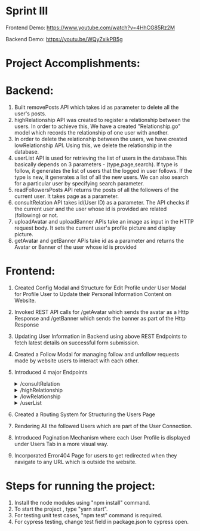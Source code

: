 # Sprint III

Frontend Demo: https://www.youtube.com/watch?v=4HhCG85Rz2M

Backend Demo: https://youtu.be/WQyZxikPB5g

# Project Accomplishments:
# Backend:
1. Built removePosts API which takes id as parameter to delete all the user's posts.
2. highRelationship API was created to register a relationship between the users. In order to achieve this, We have a created "Relationship.go" model which records the relationship of one user with another.
3. In order to delete the relationship between the users, we have created lowRelationship API. Using this, we delete the relationship in the database.
4. userList API is used for retrieving the list of users in the database.This basically depends on 3 parameters - (type,page,search). If type is follow, it generates the list of users that the logged in user follows. If the type is new, it generates a list of all the new users. We can also search for a particular user by specifying search parameter.
5. readFollowersPosts API returns the posts of all the followers of the current user. It takes page as a parameter.
6. consultRelation API takes id(User ID) as a parameter. The API checks if the current user and the user whose id is provided are related (following) or not.
7. uploadAvatar and uploadBanner APIs take an image as input in the HTTP request body. It sets the current user's profile picture and display picture.
8. getAvatar and getBanner APIs take id as a parameter and returns the Avatar or Banner of the user whose id is provided
 
# Frontend:
1. Created Config Modal and Structure for Edit Profile under User Modal for Profile User to Update their Personal Information Content on Website. 

2. Invoked REST API calls for /getAvatar which sends the avatar as a Http Response and /getBanner  which sends the banner as part of the Http Response

3. Updating User Information in Backend using above REST Endpoints to fetch latest details on successful form submission. 

4. Created a Follow Modal for managing follow and unfollow requests made by website users to interact with each other.
 
5. Introduced 4 major Endpoints 
   <details>
        <summary>/consultRelation</summary>
     
          consultRelation API
          - To check the relationship between two users which sets a base relation for the follow/unfollow Modal
 
   </details>
   <details>
        <summary>/highRelationship</summary>
 
          highRelationship API
          - For Establishing a relationship between two users. This is a follow request API for users to be connected with each other and to be part of network
 
   </details>
   <details>
        <summary>/lowRelationship</summary>
 
          lowRelationship API
          - To disconnect the relationship between users. To Unfollow each other
 
   </details>
   <details>
        <summary>/userList</summary>
 
          userList API
          - To read list of users in the database. 
 
   </details>

6. Created a Routing System for Structuring the Users Page
7. Rendering All the followed Users which are part of the User Connection. 
8. Introduced Pagination Mechanism where each User Profile is displayed under Users Tab in a more visual way. 
9. Incorporated Error404 Page for users to get redirected when they navigate to any URL which is outside the website.
# Steps for running the project:
1. Install the node modules using "npm install" command.
2. To start the project , type "yarn start".
3. For testing unit test cases, "npm test" command is required.
4. For cypress testing, change test field in package.json to cypress open.
